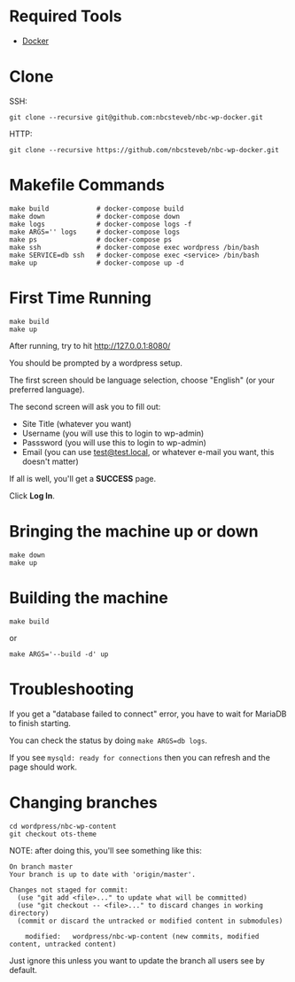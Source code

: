# Required Tools

- [Docker](https://www.docker.com/get-started)

# Clone

SSH:

```
git clone --recursive git@github.com:nbcsteveb/nbc-wp-docker.git
```

HTTP:

```
git clone --recursive https://github.com/nbcsteveb/nbc-wp-docker.git
```

# Makefile Commands

```
make build            # docker-compose build
make down             # docker-compose down
make logs             # docker-compose logs -f
make ARGS='' logs     # docker-compose logs
make ps               # docker-compose ps
make ssh              # docker-compose exec wordpress /bin/bash
make SERVICE=db ssh   # docker-compose exec <service> /bin/bash
make up               # docker-compose up -d
```

# First Time Running

```
make build
make up
```

After running, try to hit http://127.0.0.1:8080/

You should be prompted by a wordpress setup.

The first screen should be language selection, choose "English" (or your preferred language).

The second screen will ask you to fill out:

- Site Title (whatever you want)
- Username (you will use this to login to wp-admin)
- Passsword (you will use this to login to wp-admin)
- Email (you can use test@test.local, or whatever e-mail you want, this doesn't matter)

If all is well, you'll get a **SUCCESS** page.

Click **Log In**.

# Bringing the machine up or down

```
make down
make up
```

# Building the machine

```
make build
```

or

```
make ARGS='--build -d' up
```

# Troubleshooting

If you get a "database failed to connect" error, you have to wait for MariaDB to finish starting.

You can check the status by doing `make ARGS=db logs`.

If you see `mysqld: ready for connections` then you can refresh and the page should work.


# Changing branches

```
cd wordpress/nbc-wp-content
git checkout ots-theme
```

NOTE: after doing this, you'll see something like this:

```
On branch master
Your branch is up to date with 'origin/master'.

Changes not staged for commit:
  (use "git add <file>..." to update what will be committed)
  (use "git checkout -- <file>..." to discard changes in working directory)
  (commit or discard the untracked or modified content in submodules)

	modified:   wordpress/nbc-wp-content (new commits, modified content, untracked content)
```

Just ignore this unless you want to update the branch all users see by default.